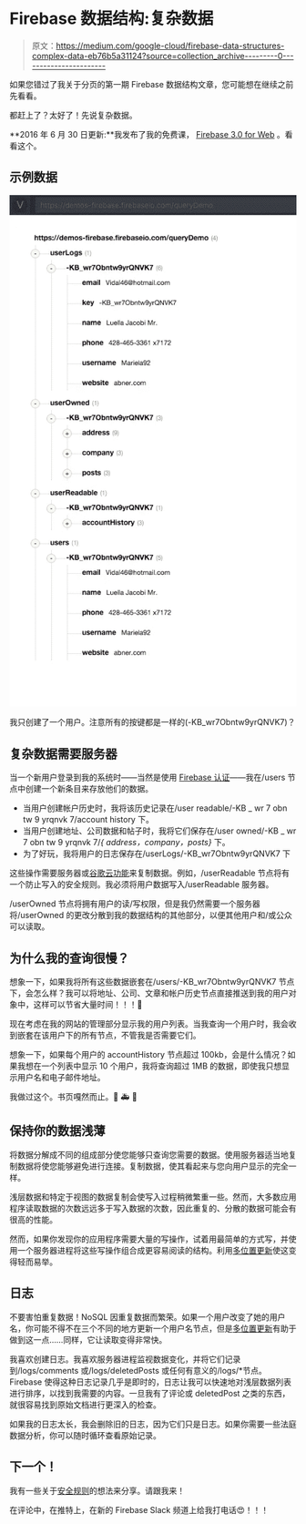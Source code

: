 # Firebase 数据结构:复杂数据

> 原文：<https://medium.com/google-cloud/firebase-data-structures-complex-data-eb76b5a31124?source=collection_archive---------0----------------------->

如果您错过了我关于分页的第一期 Firebase 数据结构文章，您可能想在继续之前先看看。

都赶上了？太好了！先说复杂数据。

**2016 年 6 月 30 日更新:**我发布了我的免费课， [Firebase 3.0 for Web](https://t.co/3eNdfsMtfu) 。看看这个。

## 示例数据

![](img/a7c2383b7c35d788e8468b47806fb7af.png)

我只创建了一个用户。注意所有的按键都是一样的(-KB_wr7Obntw9yrQNVK7)？

## 复杂数据需要服务器

当一个新用户登录到我的系统时——当然是使用 [Firebase 认证](https://www.firebase.com/docs/web/guide/user-auth.html)——我在/users 节点中创建一个新条目来存放他们的数据。

*   当用户创建帐户历史时，我将该历史记录在/user readable/-KB _ wr 7 obn tw 9 yrqnvk 7/account history 下。
*   当用户创建地址、公司数据和帖子时，我将它们保存在/user owned/-KB _ wr 7 obn tw 9 yrqnvk 7/*{ address，company，posts}* 下。
*   为了好玩，我将用户的日志保存在/userLogs/-KB_wr7Obntw9yrQNVK7 下

这些操作需要服务器或[谷歌云功能](https://cloud.google.com/functions/docs)来复制数据。例如，/userReadable 节点将有一个防止写入的安全规则。我必须将用户数据写入/userReadable 服务器。

/userOwned 节点将拥有用户的读/写权限，但是我仍然需要一个服务器将/userOwned 的更改分散到我的数据结构的其他部分，以便其他用户和/或公众可以读取。

## 为什么我的查询很慢？

想象一下，如果我将所有这些数据嵌套在/users/-KB_wr7Obntw9yrQNVK7 节点下，会怎么样？我可以将地址、公司、文章和帐户历史节点直接推送到我的用户对象中，这样可以节省大量时间！！！💩

现在考虑在我的网站的管理部分显示我的用户列表。当我查询一个用户时，我会收到嵌套在该用户下的所有节点，不管我是否需要它们。

想象一下，如果每个用户的 accountHistory 节点超过 100kb，会是什么情况？如果我想在一个列表中显示 10 个用户，我将查询超过 1MB 的数据，即使我只想显示用户名和电子邮件地址。

我做过这个。书页嘎然而止。🚨 🚑 🚒

## 保持你的数据浅薄

将数据分解成不同的组成部分使您能够只查询您需要的数据。使用服务器适当地复制数据将使您能够避免进行连接。复制数据，使其看起来与您向用户显示的完全一样。

浅层数据和特定于视图的数据复制会使写入过程稍微繁重一些。然而，大多数应用程序读取数据的次数远远多于写入数据的次数，因此重复的、分散的数据可能会有很高的性能。

然而，如果你发现你的应用程序需要大量的写操作，试着用最简单的方式写，并使用一个服务器进程将这些写操作组合成更容易阅读的结构。利用[多位置更新](https://www.firebase.com/blog/2015-09-24-atomic-writes-and-more.html)使这变得轻而易举。

## 日志

不要害怕重复数据！NoSQL 因重复数据而繁荣。如果一个用户改变了她的用户名，你可能不得不在三个不同的地方更新一个用户名节点，但是[多位置更新](https://www.firebase.com/blog/2015-09-24-atomic-writes-and-more.html)有助于做到这一点……同样，它让读取变得非常快。

我喜欢创建日志。我喜欢服务器进程监视数据变化，并将它们记录到/logs/comments 或/logs/deletedPosts 或任何有意义的/logs/*节点。Firebase 使得这种日志记录几乎是即时的，日志让我可以快速地对浅层数据列表进行排序，以找到我需要的内容。一旦我有了评论或 deletedPost 之类的东西，就很容易找到原始文档进行更深入的检查。

如果我的日志太长，我会删除旧的日志，因为它们只是日志。如果你需要一些法庭数据分析，你可以随时循环查看原始记录。

## 下一个！

我有一些关于[安全规则](/@ChrisEsplin/firebase-data-structures-security-rules-72fd4ad91f0d#.iy6r58c44)的想法来分享。请跟我来！

在评论中，在推特上，在新的 Firebase Slack 频道上给我打电话😍！！！